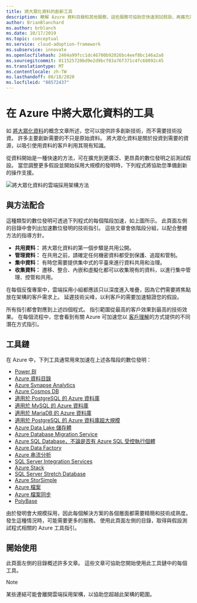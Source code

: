 ```yaml
---
title: 將大眾化資料的創新工具
description: 瞭解 Azure 資料目錄和其他服務，這些服務可協助您快速測試假設，再擴充為更廣泛、成本更高的數位發明。
author: BrianBlanchard
ms.author: brblanch
ms.date: 10/17/2019
ms.topic: conceptual
ms.service: cloud-adoption-framework
ms.subservice: innovate
ms.openlocfilehash: 2404a99fcc1dc46700b92026bc4eef8bc146a2a8
ms.sourcegitcommit: 011525720bd9e2d9bcf03a76f371c4fc68092c45
ms.translationtype: MT
ms.contentlocale: zh-TW
ms.lasthandoff: 08/18/2020
ms.locfileid: "88572437"
---
```

# <a name="tools-to-democratize-data-in-azure"></a>在 Azure 中將大眾化資料的工具

如 [將大眾化資料](../considerations/data.md)的概念文章所述，您可以提供許多創新技術，而不需要技術投資。 許多主要創新需要的不只是原始資料。 將大眾化資料是關於投資到需要的資源，以吸引使用資料的客戶利用其現有知識。

從資料開始是一種快速的方法，可在擴充到更廣泛、更昂貴的數位發明之前測試假設。 當您調整更多假設並開始採用大規模的發明時，下列程式將協助您準備創新的操作支援。

![將大眾化資料的雲端採用架構方法](../../_images/innovate/democratize-data.png)

## <a name="alignment-to-the-methodology"></a>與方法配合

這種類型的數位發明可透過下列程式的每個階段加速，如上圖所示。 此頁面左側的目錄中會列出加速數位發明的技術指引。 這些文章會依階段分組，以配合整體方法的指導方針。

- **共用資料：** 將大眾化資料的第一個步驟是共用公開。
- **管理資料：** 在共用之前，請確定任何機密資料都受到保護、追蹤和管制。
- **集中資料：** 有時您需要提供集中式的平臺來進行資料共用和治理。
- **收集資料：** 遷移、整合、內嵌和虛擬化都可以收集現有的資料，以進行集中管理、控管和共用。

在每個反復專案中，雲端採用小組都應該只以深度進入堆疊，因為它們需要將焦點放在架構的客戶需求上。 延遲技術尖峰，以利客戶的需要加速驗證您的假設。

所有指引都會對應到上述四個程式。 指引範圍從最高的客戶效果到最高的技術效果。 在每個流程中，您會看到有關 Azure 可加速您以 [客戶理解](../considerations/build.md)的方式提供的不同潛在方式指引。

## <a name="toolchain"></a>工具鏈

在 Azure 中，下列工具通常用來加速在上述各階段的數位發明：

- [Power BI](/power-bi)
- [Azure 資料目錄](/azure/data-catalog)
- [Azure Synapse Analytics](/azure/synapse-analytics)
- [Azure Cosmos DB](/azure/cosmos-db)
- [適用於 PostgreSQL 的 Azure 資料庫](/azure/postgresql)
- [適用於 MySQL 的 Azure 資料庫](/azure/mysql)
- [適用於 MariaDB 的 Azure 資料庫](/azure/mariadb)
- [適用於 PostgreSQL 的 Azure 資料庫超大規模](/azure/postgresql/concepts-hyperscale-nodes)
- [Azure Data Lake 儲存體](/azure/storage/blobs/data-lake-storage-introduction)
- [Azure Database Migration Service](/azure/dms)
- [Azure SQL Database，不論是否有 Azure SQL 受控執行個體](/azure/sql-database)
- [Azure Data Factory](/azure/data-factory)
- [Azure 串流分析](/azure/stream-analytics)
- [SQL Server Integration Services](/sql/integration-services)
- [Azure Stack](/azure-stack)
- [SQL Server Stretch Database](/sql/sql-server/stretch-database)
- [Azure StorSimple](/azure/storsimple)
- [Azure 檔案](/azure/storage/files)
- [Azure 檔案同步](/azure/storage/files/storage-sync-files-planning)
- [PolyBase](/sql/relational-databases/polybase)

由於發明會大規模採用，因此每個解決方案的各個層面都需要精簡和技術成熟度。 發生這種情況時，可能需要更多的服務。 使用此頁面左側的目錄，取得與假設測試程式相關的 Azure 工具指引。

## <a name="get-started"></a>開始使用

此頁面左側的目錄概述許多文章。 這些文章可協助您開始使用此工具鏈中的每個工具。

> [!NOTE]
> 某些連結可能會離開雲端採用架構，以協助您超越此架構的範圍。
